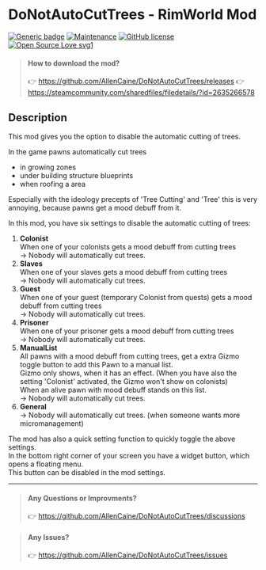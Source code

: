 DoNotAutoCutTrees - RimWorld Mod
============
[![Generic badge](https://img.shields.io/badge/RimWorld-1.3-<COLOR>.svg)](https://shields.io/)
[![Maintenance](https://img.shields.io/badge/Maintained%3F-yes-green.svg)](https://GitHub.com/Naereen/StrapDown.js/graphs/commit-activity)
[![GitHub license](https://img.shields.io/github/license/Naereen/StrapDown.js.svg)](https://github.com/Naereen/StrapDown.js/blob/master/LICENSE)
[![Open Source Love svg1](https://badges.frapsoft.com/os/v1/open-source.svg?v=103)](https://github.com/ellerbrock/open-source-badges/)




> #### How to download the mod?
> 👉  https://github.com/AllenCaine/DoNotAutoCutTrees/releases
> 👉  https://steamcommunity.com/sharedfiles/filedetails/?id=2635266578 

## Description

This mod gives you the option to disable the automatic cutting of trees.

In the game pawns automatically cut trees
- in growing zones
- under building structure blueprints
- when roofing a area

Especially with the ideology precepts of 'Tree Cutting' and 'Tree' this is very annoying, because pawns get a mood debuff from it.  

In this mod, you have six settings to disable the automatic cutting of trees:  
1. **Colonist**     
When one of your colonists gets a mood debuff from cutting trees  
-> Nobody will automatically cut trees.  
2. **Slaves**       
When one of your slaves gets a mood debuff from cutting trees  
-> Nobody will automatically cut trees.  
3. **Guest**        
  When one of your guest (temporary Colonist from quests) gets a mood debuff from cutting trees  
  -> Nobody will automatically cut trees.  
4. **Prisoner**   
  When one of your prisoner gets a mood debuff from cutting trees  
  -> Nobody will automatically cut trees.  
5. **ManualList**  
  All pawns with a mood debuff from cutting trees, get a extra Gizmo toggle button to add this Pawn to a manual list.  
  Gizmo only shows, when it has an effect. (When you have also the setting 'Colonist' activated, the Gizmo won't show on colonists)   
  When an alive pawn with mood debuff stands on this list.  
  -> Nobody will automatically cut trees.  
6. **General**  
  -> Nobody will automatically cut trees. (when someone wants more micromanagement)  

The mod has also a quick setting function to quickly toggle the above settings.  
In the bottom right corner of your screen you have a widget button, which opens a floating menu.  
This button can be disabled in the mod settings.

--------

> #### Any Questions or Improvments?
> :point_right:  https://github.com/AllenCaine/DoNotAutoCutTrees/discussions



> #### Any Issues?
> :point_right:  https://github.com/AllenCaine/DoNotAutoCutTrees/issues
